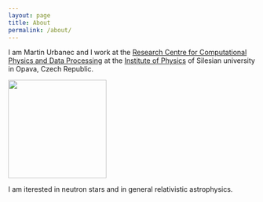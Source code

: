 ```yaml
---
layout: page
title: About
permalink: /about/
---
```


I am Martin Urbanec and I work at the [Research Centre for Computational Physics and Data Processing](https://astrocomp.physics.cz) at the [Institute of Physics](https://physics.slu.cz) of Silesian university in Opava, Czech Republic.


 
<img src="/images/github_profilovka.jp2" width="200">

I am iterested in neutron stars and in general relativistic astrophysics.